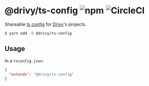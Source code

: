 # @drivy/ts-config ![npm](https://img.shields.io/npm/v/@drivy/ts-config.svg?style=flat-square) ![CircleCI](https://img.shields.io/circleci/build/github/drivy/ts-config.svg?style=flat-square)

Shareable [ts config](https://www.typescriptlang.org/docs/handbook/tsconfig-json.html#configuration-inheritance-with-extends) for [Drivy](https://www.drivy.com)'s projects.

```sh
$ yarn add -D @drivy/ts-config
```

## Usage

In a `tsconfig.json`:

```json
{
  "extends": "@drivy/ts-config"
}
```
